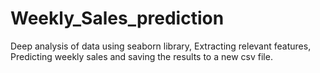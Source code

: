 # Weekly_Sales_prediction
Deep analysis of data using seaborn library,
Extracting relevant features,
Predicting weekly sales and saving the results to a new csv file.

